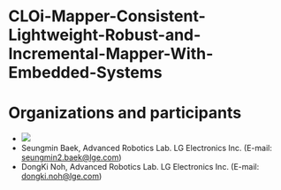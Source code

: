 # CLOi-Mapper-Consistent-Lightweight-Robust-and-Incremental-Mapper-With-Embedded-Systems

# Organizations and participants
* ![](https://www.lge.co.kr/lgekor/asset/company/images/about/ci_img03.jpg)
* Seungmin Baek, Advanced Robotics Lab. LG Electronics Inc. (E-mail: seungmin2.baek@lge.com)
* DongKi Noh, Advanced Robotics Lab. LG Electronics Inc. (E-mail: dongki.noh@lge.com)
